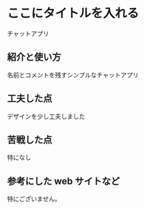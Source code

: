 # ここにタイトルを入れる
 チャットアプリ


## 紹介と使い方
名前とコメントを残すシンプルなチャットアプリ

## 工夫した点
デザインを少し工夫しました

## 苦戦した点
特になし

## 参考にした web サイトなど
特にございません。
